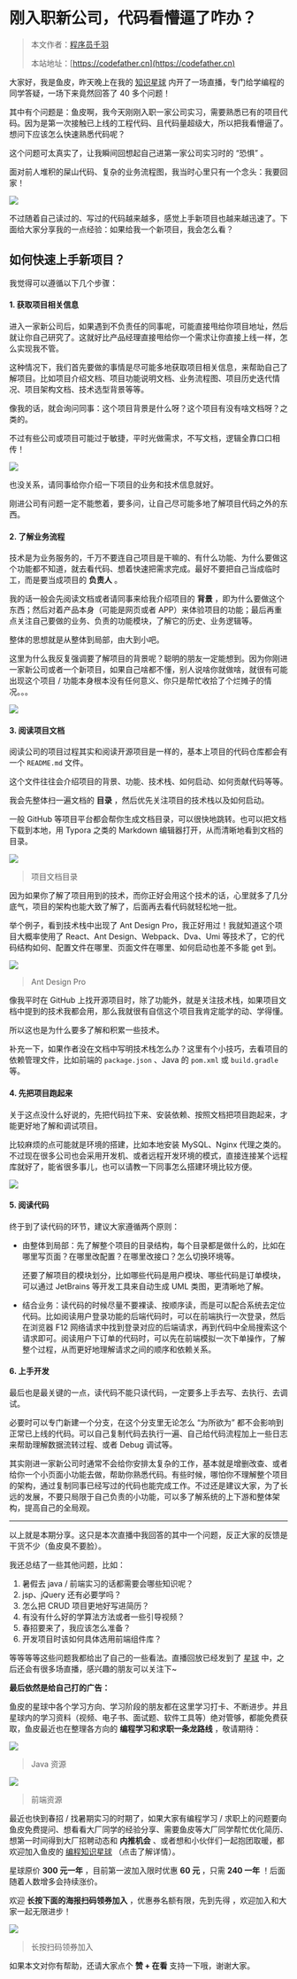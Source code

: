 # 刚入职新公司，代码看懵逼了咋办？

> 本文作者：[程序员千羽](https://yuyuanweb.feishu.cn/wiki/Abldw5WkjidySxkKxU2cQdAtnah)
>
> 本站地址：[https://codefather.cn](https://codefather.cn)

大家好，我是鱼皮，昨天晚上在我的 [知识星球](https://mp.weixin.qq.com/s?__biz=MzI1NDczNTAwMA==&mid=2247505617&idx=1&sn=73c5e2b1ad9b22d93e8fd6153199ab22&scene=21#wechat_redirect) 内开了一场直播，专门给学编程的同学答疑，一场下来竟然回答了 40 多个问题！

其中有个问题是：鱼皮啊，我今天刚刚入职一家公司实习，需要熟悉已有的项目代码。因为是第一次接触已上线的工程代码、且代码量超级大，所以把我看懵逼了。想问下应该怎么快速熟悉代码呢？

这个问题可太真实了，让我瞬间回想起自己进第一家公司实习时的 “恐惧” 。

面对前人堆积的屎山代码、复杂的业务流程图，我当时心里只有一个念头：我要回家！

![](https://pic.yupi.icu/5563/202311060819642.png)

不过随着自己读过的、写过的代码越来越多，感觉上手新项目也越来越迅速了。下面给大家分享我的一点经验：如果给我一个新项目，我会怎么看？

## 如何快速上手新项目？

我觉得可以遵循以下几个步骤：

#### 1.  获取项目相关信息

进入一家新公司后，如果遇到不负责任的同事呢，可能直接甩给你项目地址，然后就让你自己研究了。这就好比产品经理直接甩给你一个需求让你直接上线一样，怎么实现我不管。

这种情况下，我们首先要做的事情是尽可能多地获取项目相关信息，来帮助自己了解项目。比如项目介绍文档、项目功能说明文档、业务流程图、项目历史迭代情况、项目架构文档、技术选型背景等等。

像我的话，就会询问同事：这个项目背景是什么呀？这个项目有没有啥文档呀？之类的。

不过有些公司或项目可能过于敏捷，平时光做需求，不写文档，逻辑全靠口口相传！

![](https://pic.yupi.icu/5563/202311060819644.png)

也没关系，请同事给你介绍一下项目的业务和技术信息就好。

刚进公司有问题一定不能憋着，要多问，让自己尽可能多地了解项目代码之外的东西。

#### 2. 了解业务流程

技术是为业务服务的，千万不要连自己项目是干嘛的、有什么功能、为什么要做这个功能都不知道，就去看代码、想着快速把需求完成。最好不要把自己当成临时工，而是要当成项目的 **负责人** 。

我的话一般会先阅读文档或者请同事来给我介绍项目的 **背景** ，即为什么要做这个东西；然后对着产品本身（可能是网页或者 APP）来体验项目的功能；最后再重点关注自己要做的业务、负责的功能模块，了解它的历史、业务逻辑等。

整体的思想就是从整体到局部，由大到小吧。

这里为什么我反复强调要了解项目的背景呢？聪明的朋友一定能想到。因为你刚进一家新公司或者一个新项目，如果自己啥都不懂，别人说啥你就做啥，就很有可能出现这个项目 / 功能本身根本没有任何意义、你只是帮忙收拾了个烂摊子的情况。。。

![](https://pic.yupi.icu/5563/202311060819791.png)

#### 3. 阅读项目文档

阅读公司的项目过程其实和阅读开源项目是一样的，基本上项目的代码仓库都会有一个 `README.md` 文件。

这个文件往往会介绍项目的背景、功能、技术栈、如何启动、如何贡献代码等等。

我会先整体扫一遍文档的 **目录** ，然后优先关注项目的技术栈以及如何启动。

一般 GitHub 等项目平台都会帮你生成文档目录，可以很快地跳转。也可以把文档下载到本地，用 Typora 之类的 Markdown 编辑器打开，从而清晰地看到文档的目录。

![](https://pic.yupi.icu/5563/202311060819637.png)

> 项目文档目录

因为如果你了解了项目用到的技术，而你正好会用这个技术的话，心里就多了几分底气，项目的架构也能大致了解了，后面再去看代码就轻松地一批。

举个例子，看到技术栈中出现了 Ant Design Pro，我正好用过！我就知道这个项目大概率使用了 React、Ant Design、Webpack、Dva、Umi 等技术了，它的代码结构如何、配置文件在哪里、页面文件在哪里、如何启动也差不多能 get 到。

![](https://pic.yupi.icu/5563/202311060819328.png)

> Ant Design Pro

像我平时在 GitHub 上找开源项目时，除了功能外，就是关注技术栈，如果项目文档中提到的技术我都会用，那么我就很有自信这个项目我肯定能学的动、学得懂。

所以这也是为什么要多了解和积累一些技术。

补充一下，如果作者没在文档中写明技术栈怎么办？这里有个小技巧，去看项目的依赖管理文件，比如前端的 `package.json` 、Java 的 `pom.xml` 或 `build.gradle` 等。

#### 4. 先把项目跑起来

关于这点没什么好说的，先把代码拉下来、安装依赖、按照文档把项目跑起来，才能更好地了解和调试项目。

比较麻烦的点可能就是环境的搭建，比如本地安装 MySQL、Nginx 代理之类的。不过现在很多公司也会采用开发机、或者远程开发环境的模式，直接连接某个远程库就好了，能省很多事儿，也可以请教一下同事怎么搭建环境比较方便。

![](https://pic.yupi.icu/5563/202311060819475.png)

#### 5. 阅读代码

终于到了读代码的环节，建议大家遵循两个原则：

- 由整体到局部：先了解整个项目的目录结构，每个目录都是做什么的，比如在哪里写页面？在哪里改配置？在哪里改接口？怎么切换环境等。

  还要了解项目的模块划分，比如哪些代码是用户模块、哪些代码是订单模块，可以通过 JetBrains 等开发工具来自动生成 UML 类图，更清晰地了解。

- 结合业务：读代码的时候尽量不要裸读、按顺序读，而是可以配合系统去定位代码。比如阅读用户登录功能的后端代码时，可以在前端执行一次登录，然后在浏览器 F12 网络请求中找到登录对应的后端请求，再到代码中全局搜索这个请求即可。阅读用户下订单的代码时，可以先在前端模拟一次下单操作，了解整个过程，从而更好地理解请求之间的顺序和依赖关系。

#### 6. 上手开发

最后也是最关键的一点，读代码不能只读代码，一定要多上手去写、去执行、去调试。

必要时可以专门新建一个分支，在这个分支里无论怎么 “为所欲为” 都不会影响到正常已上线的代码。可以自己复制代码去执行一遍、自己给代码流程加上一些日志来帮助理解数据流转过程、或者 Debug 调试等。

其实刚进一家新公司时通常不会给你安排太复杂的工作，基本就是增删改查、或者给你一个小页面小功能去做，帮助你熟悉代码。有些时候，哪怕你不理解整个项目的架构，通过复制同事已经写过的代码也能完成工作。不过还是建议大家，为了长远的发展，不要只局限于自己负责的小功能，可以多了解系统的上下游和整体架构，提高自己的全局观。



------


以上就是本期分享。这只是本次直播中我回答的其中一个问题，反正大家的反馈是干货不少（鱼皮臭不要脸）。

我还总结了一些其他问题，比如：

1. 暑假去 java / 前端实习的话都需要会哪些知识呢？
2. jsp、jQuery 还有必要学吗？
3. 怎么把 CRUD 项目更地好写进简历？
4. 有没有什么好的学算法方法或者一些引导视频？
5. 春招要来了，我应该怎么准备？
6. 开发项目时该如何具体选用前端组件库？

等等等等这些问题我都给出了自己的一些看法。直播回放已经发到了 [星球](https://mp.weixin.qq.com/s?__biz=MzI1NDczNTAwMA==&mid=2247505617&idx=1&sn=73c5e2b1ad9b22d93e8fd6153199ab22&scene=21#wechat_redirect) 中，之后还会有很多场直播，感兴趣的朋友可以关注下~

**最后依然是给自己打的广告：**

鱼皮的星球中各个学习方向、学习阶段的朋友都在这里学习打卡、不断进步。并且星球内的学习资料（视频、电子书、面试题、软件工具等）绝对管够，都能免费获取，鱼皮最近也在整理各方向的 **编程学习和求职一条龙路线** ，敬请期待：

![](https://pic.yupi.icu/5563/202311060819595.png)

> Java 资源

![](https://pic.yupi.icu/5563/202311060819021.png)

> 前端资源

最近也快到春招 / 找暑期实习的时期了，如果大家有编程学习 / 求职上的问题要向鱼皮免费提问、想看看大厂同学的经验分享、需要鱼皮等大厂同学帮忙优化简历、想第一时间得到大厂招聘动态和 **内推机会** 、或者想和小伙伴们一起抱团取暖，都欢迎加入鱼皮的 [编程知识星球](https://mp.weixin.qq.com/s?__biz=MzI1NDczNTAwMA==&mid=2247505617&idx=1&sn=73c5e2b1ad9b22d93e8fd6153199ab22&scene=21#wechat_redirect) （点击了解详情）。

星球原价 **300 元一年** ，目前第一波加入限时优惠 **60 元** ，只需 **240 一年** ！后面随着人数增多会持续涨价。

欢迎 **长按下面的海报扫码领券加入** ，优惠券名额有限，先到先得 ，欢迎加入和大家一起无限进步！

![](https://pic.yupi.icu/5563/202311060819588.png)

> 长按扫码领券加入

如果本文对你有帮助，还请大家点个 **赞 + 在看** 支持一下哦，谢谢大家。